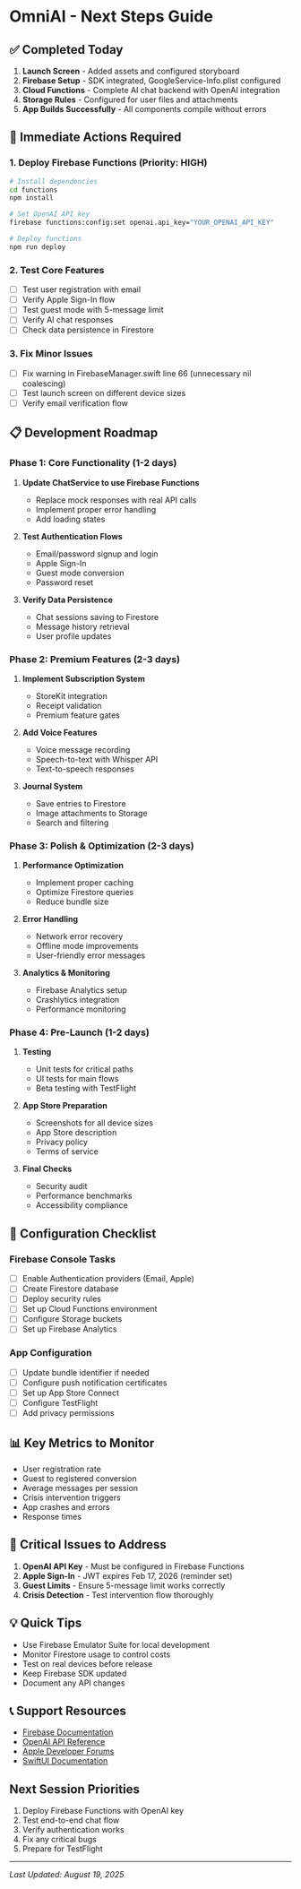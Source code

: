 # OmniAI - Next Steps Guide

## ✅ Completed Today
1. **Launch Screen** - Added assets and configured storyboard
2. **Firebase Setup** - SDK integrated, GoogleService-Info.plist configured
3. **Cloud Functions** - Complete AI chat backend with OpenAI integration
4. **Storage Rules** - Configured for user files and attachments
5. **App Builds Successfully** - All components compile without errors

## 🚀 Immediate Actions Required

### 1. Deploy Firebase Functions (Priority: HIGH)
```bash
# Install dependencies
cd functions
npm install

# Set OpenAI API key
firebase functions:config:set openai.api_key="YOUR_OPENAI_API_KEY"

# Deploy functions
npm run deploy
```

### 2. Test Core Features
- [ ] Test user registration with email
- [ ] Verify Apple Sign-In flow
- [ ] Test guest mode with 5-message limit
- [ ] Verify AI chat responses
- [ ] Check data persistence in Firestore

### 3. Fix Minor Issues
- [ ] Fix warning in FirebaseManager.swift line 66 (unnecessary nil coalescing)
- [ ] Test launch screen on different device sizes
- [ ] Verify email verification flow

## 📋 Development Roadmap

### Phase 1: Core Functionality (1-2 days)
1. **Update ChatService to use Firebase Functions**
   - Replace mock responses with real API calls
   - Implement proper error handling
   - Add loading states

2. **Test Authentication Flows**
   - Email/password signup and login
   - Apple Sign-In
   - Guest mode conversion
   - Password reset

3. **Verify Data Persistence**
   - Chat sessions saving to Firestore
   - Message history retrieval
   - User profile updates

### Phase 2: Premium Features (2-3 days)
1. **Implement Subscription System**
   - StoreKit integration
   - Receipt validation
   - Premium feature gates

2. **Add Voice Features**
   - Voice message recording
   - Speech-to-text with Whisper API
   - Text-to-speech responses

3. **Journal System**
   - Save entries to Firestore
   - Image attachments to Storage
   - Search and filtering

### Phase 3: Polish & Optimization (2-3 days)
1. **Performance Optimization**
   - Implement proper caching
   - Optimize Firestore queries
   - Reduce bundle size

2. **Error Handling**
   - Network error recovery
   - Offline mode improvements
   - User-friendly error messages

3. **Analytics & Monitoring**
   - Firebase Analytics setup
   - Crashlytics integration
   - Performance monitoring

### Phase 4: Pre-Launch (1-2 days)
1. **Testing**
   - Unit tests for critical paths
   - UI tests for main flows
   - Beta testing with TestFlight

2. **App Store Preparation**
   - Screenshots for all device sizes
   - App Store description
   - Privacy policy
   - Terms of service

3. **Final Checks**
   - Security audit
   - Performance benchmarks
   - Accessibility compliance

## 🔧 Configuration Checklist

### Firebase Console Tasks
- [ ] Enable Authentication providers (Email, Apple)
- [ ] Create Firestore database
- [ ] Deploy security rules
- [ ] Set up Cloud Functions environment
- [ ] Configure Storage buckets
- [ ] Set up Firebase Analytics

### App Configuration
- [ ] Update bundle identifier if needed
- [ ] Configure push notification certificates
- [ ] Set up App Store Connect
- [ ] Configure TestFlight
- [ ] Add privacy permissions

## 📊 Key Metrics to Monitor
- User registration rate
- Guest to registered conversion
- Average messages per session
- Crisis intervention triggers
- App crashes and errors
- Response times

## 🚨 Critical Issues to Address
1. **OpenAI API Key** - Must be configured in Firebase Functions
2. **Apple Sign-In** - JWT expires Feb 17, 2026 (reminder set)
3. **Guest Limits** - Ensure 5-message limit works correctly
4. **Crisis Detection** - Test intervention flow thoroughly

## 💡 Quick Tips
- Use Firebase Emulator Suite for local development
- Monitor Firestore usage to control costs
- Test on real devices before release
- Keep Firebase SDK updated
- Document any API changes

## 📞 Support Resources
- [Firebase Documentation](https://firebase.google.com/docs)
- [OpenAI API Reference](https://platform.openai.com/docs)
- [Apple Developer Forums](https://developer.apple.com/forums)
- [SwiftUI Documentation](https://developer.apple.com/documentation/swiftui)

## Next Session Priorities
1. Deploy Firebase Functions with OpenAI key
2. Test end-to-end chat flow
3. Verify authentication works
4. Fix any critical bugs
5. Prepare for TestFlight

---
*Last Updated: August 19, 2025*